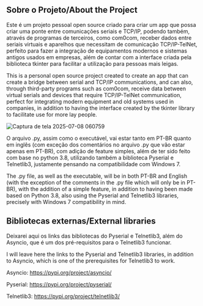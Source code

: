 ## Sobre o Projeto/About the Project

Este é um projeto pessoal open source criado para criar um app que possa criar uma ponte entre comunicações seriais e TCP/IP, podendo também, através de programas de terceiros, como com0com, receber dados entre seriais virtuais e aparelhos que necessitam de comunicação TCP/IP-TelNet, perfeito para fazer a integração de equipamentos modernos e sistemas antigos usados em empresas, além de contar com a interface criada pela biblioteca tkinter para facilitar a utilização para pessoas mais leigas.

This is a personal open source project created to create an app that can create a bridge between serial and TCP/IP communications, and can also, through third-party programs such as com0com, receive data between virtual serials and devices that require TCP/IP-TelNet communication, perfect for integrating modern equipment and old systems used in companies, in addition to having the interface created by the tkinter library to facilitate use for more lay people.

![Captura de tela 2025-07-08 060759](https://github.com/user-attachments/assets/c85735ef-9907-42be-945a-87b952a2e14e)

O arquivo .py, assim como o executável, vai estar tanto em PT-BR quanto em inglês (com exceção dos comentários no arquivo .py que vão estar apenas em PT-BR), com adição de feature simples, além de ter sido feito com base no python 3.8, utilizando também a biblioteca Pyserial e Telnetlib3, justamente pensando na compatibilidade com Windows 7.

The .py file, as well as the executable, will be in both PT-BR and English (with the exception of the comments in the .py file which will only be in PT-BR), with the addition of a simple feature, in addition to having been made based on Python 3.8, also using the Pyserial and Telnetlib3 libraries, precisely with Windows 7 compatibility in mind.

## Bibliotecas externas/External libraries

Deixarei aqui os links das bibliotecas do Pyserial e Telnetlib3, além do Asyncio, que é um dos pré-requisitos para o Telnetlib3 funcionar.

I will leave here the links to the Pyserial and Telnetlib3 libraries, in addition to Asyncio, which is one of the prerequisites for Telnetlib3 to work.

Asyncio:
https://pypi.org/project/asyncio/

Pyserial:
https://pypi.org/project/pyserial/

Telnetlib3:
https://pypi.org/project/telnetlib3/
